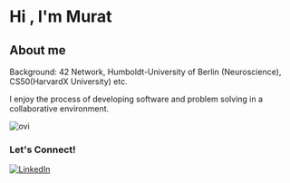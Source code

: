 <h1>Hi , I'm Murat </h1>

<h2>About me</h2>

Background: 42 Network, Humboldt-University of Berlin (Neuroscience), CS50(HarvardX University) etc.

I enjoy the process of developing software and problem solving in a collaborative environment.

<img src="https://github-readme-stats.vercel.app/api/top-langs?username=madushadhanushka&show_icons=true&locale=en&layout=compact&theme=chartreuse-dark" alt="ovi" />

<h3>Let's Connect!</h3>


[![LinkedIn](https://img.shields.io/badge/LinkedIn-Profile-blue?style=flat-square&logo=linkedin)](https://www.linkedin.com/in/muratokutucu)

